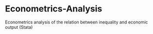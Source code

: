 # Econometrics-Analysis
Econometrics analysis of the relation between inequality and economic output (Stata)
